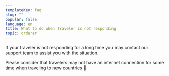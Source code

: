```yaml
---
templateKey: faq
slug: ""
popular: false
language: en
title: What to do when traveler is not responding
topic: orderer
---
```

If your traveler is not responding for a long time you may contact our support team to assist you with the situation. 

Please consider that travelers may not have an internet connection for some time when traveling to new countries 🙏